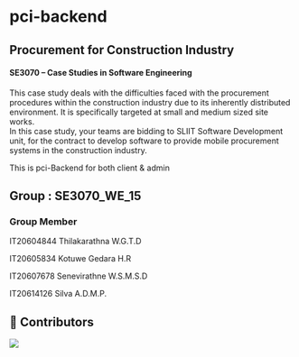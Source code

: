 # pci-backend

<h2>Procurement for Construction Industry</h2>
<h4>SE3070 – Case Studies in Software Engineering</h4>

<p>This case study deals with the difficulties faced with the procurement procedures within the
construction industry due to its inherently distributed environment. It is specifically targeted at small
and medium sized site works.<br>
In this case study, your teams are bidding to SLIIT Software Development unit, for the contract to develop
software to provide mobile procurement systems in the construction industry.</p>

<p>This is pci-Backend for both client & admin</p>

<h2 align="left">Group : SE3070_WE_15</h2>
<h3>Group Member</h3>
<p>IT20604844 	Thilakarathna W.G.T.D</p>
<p>IT20605834 	Kotuwe Gedara H.R </p>
<p>IT20607678 	Senevirathne W.S.M.S.D </p>
<p>IT20614126 	Silva A.D.M.P. </p>
 
 ## 🌱 Contributors </br>

<a href="https://github.com/Black-Clovers/pci-backend/graphs/contributors">
  <img src="https://contrib.rocks/image?repo=Black-Clovers/pci-backend" />
</a>
</br>
